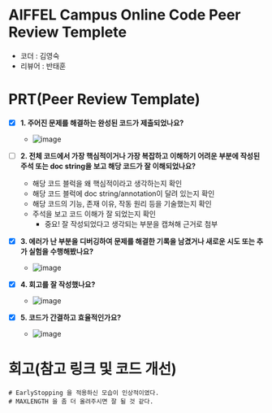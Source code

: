 # AIFFEL Campus Online Code Peer Review Templete
- 코더 : 김영숙
- 리뷰어 : 반태훈


# PRT(Peer Review Template)
- [x]  **1. 주어진 문제를 해결하는 완성된 코드가 제출되었나요?**
    - ![image](https://github.com/user-attachments/assets/9ccb8ca6-d7a2-438d-923e-90c91e2091b3)

- [ ]  **2. 전체 코드에서 가장 핵심적이거나 가장 복잡하고 이해하기 어려운 부분에 작성된 
주석 또는 doc string을 보고 해당 코드가 잘 이해되었나요?**
    - 해당 코드 블럭을 왜 핵심적이라고 생각하는지 확인
    - 해당 코드 블럭에 doc string/annotation이 달려 있는지 확인
    - 해당 코드의 기능, 존재 이유, 작동 원리 등을 기술했는지 확인
    - 주석을 보고 코드 이해가 잘 되었는지 확인
        - 중요! 잘 작성되었다고 생각되는 부분을 캡쳐해 근거로 첨부
        
- [x]  **3. 에러가 난 부분을 디버깅하여 문제를 해결한 기록을 남겼거나
새로운 시도 또는 추가 실험을 수행해봤나요?**
    - ![image](https://github.com/user-attachments/assets/259953e1-8e2c-40ea-b399-957d3bd330fa)

- [x]  **4. 회고를 잘 작성했나요?**
    - ![image](https://github.com/user-attachments/assets/47f26dde-3717-4225-a1d8-0fe5969bd65d)

- [x]  **5. 코드가 간결하고 효율적인가요?**
    - ![image](https://github.com/user-attachments/assets/db6d81f3-bb42-4615-a0fc-9577d826f8d5)


# 회고(참고 링크 및 코드 개선)
```
# EarlyStopping 을 적용하신 모습이 인상적이였다.
# MAXLENGTH 을 좀 더 올려주시면 잘 될 것 같다.
```

